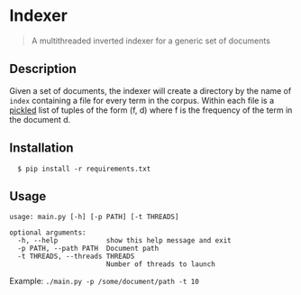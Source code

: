# Indexer
> A multithreaded inverted indexer for a generic set of documents

## Description
Given a set of documents, the indexer will create a directory by the name of
```index``` containing a file for every term in the corpus. Within each file is a
[pickled](https://docs.python.org/3/library/pickle.html) list of tuples of the form 
(f, d) where f is the frequency of the term in the document d.
 
## Installation

```
  $ pip install -r requirements.txt
```

## Usage

```
usage: main.py [-h] [-p PATH] [-t THREADS]

optional arguments:
  -h, --help            show this help message and exit
  -p PATH, --path PATH  Document path
  -t THREADS, --threads THREADS
                        Number of threads to launch
```

Example: ```./main.py -p /some/document/path -t 10```
